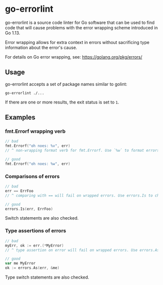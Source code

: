 go-errorlint
============

go-errorlint is a source code linter for Go software that can be used to find
code that will cause problems with the error wrapping scheme introduced in Go
1.13.

Error wrapping allows for extra context in errors without sacrificing type
information about the error's cause.

For details on Go error wrapping, see: https://golang.org/pkg/errors/

## Usage
go-errorlint accepts a set of package names similar to golint:
```
go-errorlint ./...
```
If there are one or more results, the exit status is set to `1`.


## Examples

### fmt.Errorf wrapping verb
```go
// bad
fmt.Errorf("oh noes: %v", err)
// ^ non-wrapping format verb for fmt.Errorf. Use `%w` to format errors

// good
fmt.Errorf("oh noes: %w", err)
```

### Comparisons of errors
```go
// bad
err == ErrFoo
// ^ comparing with == will fail on wrapped errors. Use errors.Is to check for a specific error

// good
errors.Is(err, ErrFoo)
```

Switch statements are also checked.

### Type assertions of errors
```go
// bad
myErr, ok := err.(*MyError)
// ^ type assertion on error will fail on wrapped errors. Use errors.As to check for specific errors

// good
var me MyError
ok := errors.As(err, &me)
```

Type switch statements are also checked.

